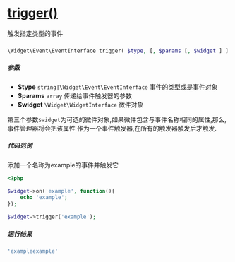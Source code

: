 [trigger()](http://twinh.github.com/widget/api/trigger)
=======================================================

触发指定类型的事件

### 
```php
\Widget\Event\EventInterface trigger( $type, [, $params [, $widget ] ] )
```

##### 参数
* **$type** `string|\Widget\Event\EventInterface` 事件的类型或是事件对象
* **$params** `array` 传递给事件触发器的参数
* **$widget** `\Widget\WidgetInterface` 微件对象


第三个参数`$widget`为可选的微件对象,如果微件包含与事件名称相同的属性,那么,事件管理器将会把该属性
作为一个事件触发器,在所有的触发器触发后才触发.


##### 代码范例
添加一个名称为example的事件并触发它
```php
<?php

$widget->on('example', function(){
    echo 'example';
});

$widget->trigger('example');
```
##### 运行结果
```php
'exampleexample'
```
